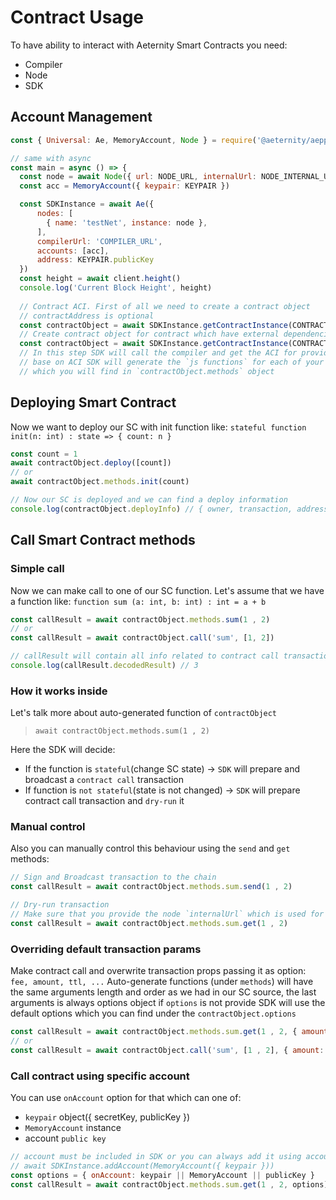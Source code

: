 # Contract Usage

To have ability to interact with Aeternity Smart Contracts you need:
 - Compiler
 - Node
 - SDK
 
## Account Management

```js
const { Universal: Ae, MemoryAccount, Node } = require('@aeternity/aepp-SDK')

// same with async
const main = async () => {
  const node = await Node({ url: NODE_URL, internalUrl: NODE_INTERNAL_URL })
  const acc = MemoryAccount({ keypair: KEYPAIR })

  const SDKInstance = await Ae({
      nodes: [
        { name: 'testNet', instance: node },
      ],
      compilerUrl: 'COMPILER_URL',
      accounts: [acc],
      address: KEYPAIR.publicKey
  })
  const height = await client.height()
  console.log('Current Block Height', height)
  
  // Contract ACI. First of all we need to create a contract object
  // contractAddress is optional
  const contractObject = await SDKInstance.getContractInstance(CONTRACT_SOURCE, { contractAddress })
  // Create contract object for contract which have external dependencies
  const contractObject = await SDKInstance.getContractInstance(CONTRACT_SOURCE, { contractAddress, filesystem })
  // In this step SDK will call the compiler and get the ACI for provided source code
  // base on ACI SDK will generate the `js functions` for each of your SC method
  // which you will find in `contractObject.methods` object
```
## Deploying Smart Contract
Now we want to deploy our SC with init function like:
  `stateful function init(n: int) : state => { count: n }`
  ```js
const count = 1
await contractObject.deploy([count])
// or
await contractObject.methods.init(count)

// Now our SC is deployed and we can find a deploy information
console.log(contractObject.deployInfo) // { owner, transaction, address, createdAt, result, rawTx }
 ```

## Call Smart Contract methods
### Simple call
Now we can make call to one of our SC function.
Let's assume that we have a function like:
`function sum (a: int, b: int) : int = a + b`
```js
const callResult = await contractObject.methods.sum(1 , 2)
// or
const callResult = await contractObject.call('sum', [1, 2])

// callResult will contain all info related to contract call transaction
console.log(callResult.decodedResult) // 3
```
### How it works inside

Let's talk more about auto-generated function of `contractObject` 
 >`await contractObject.methods.sum(1 , 2)`
>
Here the SDK will decide:
 - If the function is `stateful`(change SC state) -> `SDK` will prepare and broadcast a `contract call` transaction
 - If function is `not stateful`(state is not changed) -> `SDK` will prepare contract call transaction and `dry-run` it

### Manual control
Also you can manually control this behaviour using the `send` and `get` methods:
```js
// Sign and Broadcast transaction to the chain
const callResult = await contractObject.methods.sum.send(1 , 2)

// Dry-run transaction
// Make sure that you provide the node `internalUrl` which is used for `dry-run` node API endpoint
const callResult = await contractObject.methods.sum.get(1 , 2)
``` 
### Overriding default transaction params
Make contract call and overwrite transaction props passing it as option: `fee, amount, ttl, ...`
 Auto-generate functions (under `methods`) will have the same arguments length and order as we had in our SC source,
 the last arguments is always options object
 if `options` is not provide SDK will use the default options 
 which you can find under the `contractObject.options` 
 ```js
const callResult = await contractObject.methods.sum.get(1 , 2, { amount: 1000, fee: 3232, gas: 123})
// or
const callResult = await contractObject.call('sum', [1 , 2], { amount: 1000, fee: 3232, gas: 123})
```
### Call contract using specific account
You can use `onAccount` option for that which can  one of:
 - `keypair` object({ secretKey, publicKey })
 - `MemoryAccount` instance
 - account `public key`
 ```js
// account must be included in SDK or you can always add it using account management API of SDK
// await SDKInstance.addAccount(MemoryAccount({ keypair }))
const options = { onAccount: keypair || MemoryAccount || publicKey } 
const callResult = await contractObject.methods.sum.get(1 , 2, options)
```
